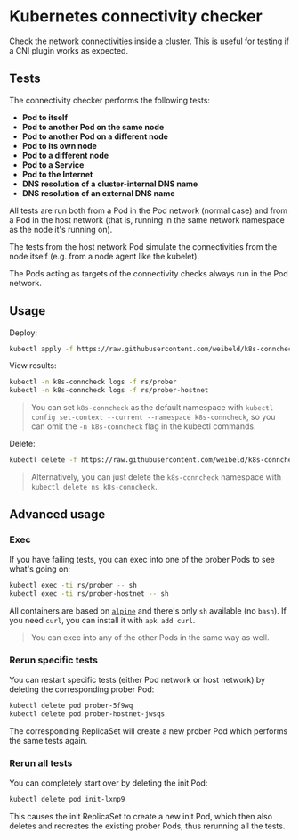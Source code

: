 # Kubernetes connectivity checker

Check the network connectivities inside a cluster. This is useful for testing if a CNI plugin works as expected.

## Tests

The connectivity checker performs the following tests:

- **Pod to itself**
- **Pod to another Pod on the same node**
- **Pod to another Pod on a different node**
- **Pod to its own node**
- **Pod to a different node**
- **Pod to a Service**
- **Pod to the Internet**
- **DNS resolution of a cluster-internal DNS name**
- **DNS resolution of an external DNS name**

All tests are run both from a Pod in the Pod network (normal case) and from a Pod in the host network (that is, running in the same network namespace as the node it's running on).

The tests from the host network Pod simulate the connectivities from the node itself (e.g. from a node agent like the kubelet).

The Pods acting as targets of the connectivity checks always run in the Pod network.

## Usage

Deploy:

```bash
kubectl apply -f https://raw.githubusercontent.com/weibeld/k8s-conncheck/master/k8s-conncheck.yaml
```

View results:

```bash
kubectl -n k8s-conncheck logs -f rs/prober
kubectl -n k8s-conncheck logs -f rs/prober-hostnet
```

> You can set `k8s-conncheck` as the default namespace with `kubectl config set-context --current --namespace k8s-conncheck`, so you can omit the `-n k8s-conncheck` flag in the kubectl commands.

Delete:

```bash
kubectl delete -f https://raw.githubusercontent.com/weibeld/k8s-conncheck/master/k8s-conncheck.yaml
```

> Alternatively, you can just delete the `k8s-conncheck` namespace with `kubectl delete ns k8s-conncheck`.

## Advanced usage

### Exec

If you have failing tests, you can exec into one of the prober Pods to see what's going on:

```bash
kubectl exec -ti rs/prober -- sh
kubectl exec -ti rs/prober-hostnet -- sh
```

All containers are based on [`alpine`](https://hub.docker.com/_/alpine) and there's only `sh` available (no `bash`). If you need `curl`, you can install it with `apk add curl`.

> You can exec into any of the other Pods in the same way as well.

### Rerun specific tests

You can restart specific tests (either Pod network or host network) by deleting the corresponding prober Pod:

```bash
kubectl delete pod prober-5f9wq
kubectl delete pod prober-hostnet-jwsqs
```

The corresponding ReplicaSet will create a new prober Pod which performs the same tests again.

### Rerun all tests

You can completely start over by deleting the init Pod:

```bash
kubectl delete pod init-lxnp9
```

This causes the init ReplicaSet to create a new init Pod, which then also deletes and recreates the existing prober Pods, thus rerunning all the tests.
